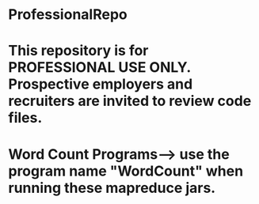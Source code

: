# ProfessionalRepo
# This repository is for PROFESSIONAL USE ONLY.  Prospective employers and recruiters are invited to review code files.
# Word Count Programs--> use the program name "WordCount" when running these mapreduce jars.  
